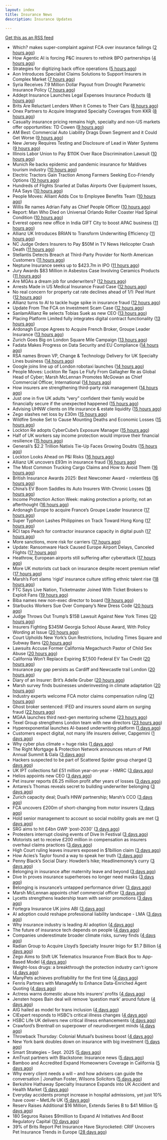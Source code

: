 ```yaml
---
layout: index
title: Insurance News
description: Insurance Updates

---
```


[Get this as an RSS feed](/insurance.rss)

<!-- news_marker starts -->
- Which? makes super-complaint against FCA over insurance failings ([2 hours ago](https://www.postonline.co.uk/news/7959078/which-makes-super-complaint-against-fca-over-insurance-failings))
- How Agentic AI is forcing P&C insurers to rethink BPO partnerships ([4 hours ago](https://www.dig-in.com/opinion/agentic-ais-impact-on-bpo-partnerships))
- Strategies for digitizing back office operations ([5 hours ago](https://www.dig-in.com/opinion/strategies-for-digitizing-back-office-operations))
- Aon Introduces Specialist Claims Solutions to Support Insurers in Complex Market ([7 hours ago](https://www.insurtechinsights.com/aon-introduces-specialist-claims-solutions-to-support-insurers-in-complex-market/))
- Syria Receives 7.9 Million Dollar Payout from Drought Parametric Insurance Policy ([7 hours ago](https://www.insurtechinsights.com/syria-receives-7-9-million-dollar-payout-from-drought-parametric-insurance-policy/))
- Addept Insurance Launches Legal Expenses Insurance Products ([8 hours ago](https://www.insurtechinsights.com/addept-insurance-launches-legal-expenses-insurance-products/))
- Brits Are Reluctant Lenders When it Comes to Their Cars ([8 hours ago](https://insurance-edge.net/2025/09/22/brits-are-reluctant-lenders-when-it-comes-to-their-cars/))
- Onex Partners to Acquire Integrated Specialty Coverages from KKR ([8 hours ago](https://www.insurtechinsights.com/onex-partners-to-acquire-integrated-specialty-coverages-from-kkr/))
- Casualty insurance pricing remains high, specialty and non-US markets offer opportunities: TD Cowen ([9 hours ago](https://www.reinsurancene.ws/casualty-insurance-pricing-remains-high-specialty-and-non-us-markets-offer-opportunities-td-cowen/))
- AM Best: Commercial Auto Liability Drags Down Segment and it Could Get Worse ([9 hours ago](https://www.insurancejournal.com/news/national/2025/09/22/840105.htm))
- New Jersey Requires Testing and Disclosure of Lead in Water Systems ([9 hours ago](https://www.insurancejournal.com/news/east/2025/09/22/840133.htm))
- Illinois Labor Union to Pay $110K Over Race Discrimination Lawsuit ([10 hours ago](https://www.insurancejournal.com/news/midwest/2025/09/22/840126.htm))
- Munich Re backs epidemic and pandemic insurance for Maldives tourism industry ([10 hours ago](https://www.reinsurancene.ws/munich-re-backs-epidemic-and-pandemic-insurance-for-maldives-tourism-industry/))
- Electric Tractors Gain Traction Among Farmers Seeking Eco-Friendly Options ([10 hours ago](https://www.insurancejournal.com/news/midwest/2025/09/22/840121.htm))
- Hundreds of Flights Snarled at Dallas Airports Over Equipment Issues, FAA Says ([10 hours ago](https://www.insurancejournal.com/news/southcentral/2025/09/22/840118.htm))
- People Moves: Alliant Adds Cox to Employee Benefits Team ([10 hours ago](https://www.insurancejournal.com/news/southcentral/2025/09/22/840115.htm))
- Willis Re names Adrian Fahy as Chief People Officer ([10 hours ago](https://www.reinsurancene.ws/willis-re-names-adrian-fahy-as-chief-people-officer/))
- Report: Man Who Died on Universal Orlando Roller Coaster Had Spinal Condition ([10 hours ago](https://www.insurancejournal.com/news/southeast/2025/09/22/840107.htm))
- Everest opens new office in India GIFT City to boost APAC business ([11 hours ago](https://www.reinsurancene.ws/everest-opens-new-office-in-india-gift-city-to-boost-apac-business/))
- Allianz UK Introduces BRIAN to Transform Underwriting Efficiency ([11 hours ago](https://www.insurtechinsights.com/allianz-uk-introduces-brian-to-transform-underwriting-efficiency/))
- NC Judge Orders Insurers to Pay $50M in TV News Helicopter Crash Death ([11 hours ago](https://www.insurancejournal.com/news/southeast/2025/09/22/840095.htm))
- Stellantis Detects Breach at Third-Party Provider for North American Customers ([11 hours ago](https://www.insurancejournal.com/news/national/2025/09/22/840097.htm))
- Neptune Insurance seeks up to $423.7m in IPO ([11 hours ago](https://www.reinsurancene.ws/neptune-insurance-seeks-up-to-423-7m-in-ipo/))
- Jury Awards $83 Million in Asbestos Case Involving Ceramics Products ([11 hours ago](https://www.insurancejournal.com/news/east/2025/09/22/840091.htm))
- Are MGAs a dream job for underwriters? ([12 hours ago](https://www.insurancebusinessmag.com/uk/news/breaking-news/are-mgas-a-dream-job-for-underwriters-550505.aspx))
- Arrests Made in US Medical Insurance Fraud Case ([12 hours ago](https://insurance-edge.net/2025/09/22/arrests-made-in-us-medical-insurance-fraud-case/))
- No real concern for property cat rate declines ahead of 1/1: Peel Hunt ([12 hours ago](https://www.reinsurancene.ws/no-real-concern-for-property-cat-rate-declines-ahead-of-1-1-peel-hunt/))
- Allianz turns to AI to tackle huge spike in insurance fraud ([12 hours ago](https://www.insurancebusinessmag.com/uk/news/breaking-news/allianz-turns-to-ai-to-tackle-huge-spike-in-insurance-fraud-550492.aspx))
- Update From The FCA on Investment Scam Case ([12 hours ago](https://insurance-edge.net/2025/09/22/update-from-the-fca-on-investment-scam-case/))
- SanlamAllianz Re selects Tobias Suek as new CEO ([13 hours ago](https://www.reinsurancene.ws/sanlamallianz-re-selects-tobias-suek-as-new-ceo/))
- Placing Platform Limited fully integrates digital contract functionality ([13 hours ago](https://www.reinsurancene.ws/placing-platform-limited-fully-integrates-digital-contract-functionality/))
- Ardonagh Europe Agrees to Acquire French Broker, Groupe Leader Insurance ([13 hours ago](https://www.insurancejournal.com/news/international/2025/09/22/840087.htm))
- Zurich Goes Big on London Square Mile Campaign ([13 hours ago](https://insurance-edge.net/2025/09/22/zurich-goes-big-on-london-square-mile-campaign/))
- Fadata Makes Progress on Data Security and EU Compliance ([14 hours ago](https://insurance-edge.net/2025/09/22/fadata-makes-progress-on-data-security-and-eu-compliance/))
- RSA names Brown VP, Change & Technology Delivery for UK Specialty Lines business ([14 hours ago](https://www.reinsurancene.ws/rsa-names-brown-vp-change-technology-delivery-for-uk-specialty-lines-business/))
- Google joins line up of London robotaxi launches ([14 hours ago](https://www.insurancebusinessmag.com/uk/news/auto-motor/google-joins-line-up-of-london-robotaxi-launches-550480.aspx))
- People Moves: Lockton Re Taps Le Flufy From Gallagher Re as Global Head of Cyber; Marsh McLennan Promotes McGowan as Chief Commercial Officer, International ([14 hours ago](https://www.insurancejournal.com/news/international/2025/09/22/840026.htm))
- How insurers are strengthening third-party risk management ([14 hours ago](https://www.insurancebusinessmag.com/uk/news/breaking-news/how-insurers-are-strengthening-thirdparty-risk-management-550476.aspx))
- Just one in five UK adults “very” confident their family would be financially secure if the unexpected happened ([15 hours ago](https://ifamagazine.com/just-one-in-five-uk-adults-very-confident-their-family-would-be-financially-secure-if-the-unexpected-happened/))
- Advising UHNW clients on life insurance & estate liquidity ([15 hours ago](https://ifamagazine.com/advising-uhnw-clients-on-life-insurance-estate-liquidity/))
- Zego slashes net loss by £30m ([15 hours ago](https://www.postonline.co.uk/technology/7959075/zego-slashes-net-loss-by-%C2%A330m))
- Wildfire Smoke Set to Cause Mounting Deaths and Economic Losses ([15 hours ago](https://www.insurancejournal.com/news/international/2025/09/22/839965.htm))
- Lockton Re adopts CyberCube’s Exposure Manager ([15 hours ago](https://www.reinsurancene.ws/lockton-re-adopts-cybercubes-exposure-manager/))
- Half of UK workers say income protection would improve their financial resilience ([15 hours ago](https://ifamagazine.com/half-of-uk-workers-say-income-protection-would-improve-their-financial-resilience/))
- Generali’s $2.2 Trillion Natixis Tie-Up Faces Growing Doubts ([15 hours ago](https://www.insurancejournal.com/news/international/2025/09/22/839960.htm))
- Lockton Looks Ahead on P&I Risks ([16 hours ago](https://insurance-edge.net/2025/09/22/lockton-looks-ahead-on-pi-risks/))
- Allianz UK uncovers £93m in insurance fraud ([16 hours ago](https://www.postonline.co.uk/news/7959074/allianz-uk-uncovers-%C2%A393m-in-insurance-fraud))
- The Most Common Trucking Cargo Claims and How to Avoid Them ([16 hours ago](https://www.insurancejournal.com/blogs/iat/2025/09/22/839398.htm))
- British Insurance Awards 2025: Best Newcomer Award - rrelentless ([16 hours ago](https://www.postonline.co.uk/market-access/7959017/british-insurance-awards-2025-best-newcomer-award-rrelentless))
- China’s EV Boom Saddles its Auto Insurers With Chronic Losses ([16 hours ago](https://www.insurancejournal.com/news/international/2025/09/22/839949.htm))
- Income Protection Action Week: making protection a priority, not an afterthought ([16 hours ago](https://ifamagazine.com/income-protection-awareness-week-making-protection-a-priority-not-an-afterthought/))
- Ardonagh Europe to acquire France’s Groupe Leader Insurance ([17 hours ago](https://www.insurancebusinessmag.com/uk/news/mergers-acquisitions/ardonagh-europe-to-acquire-frances-groupe-leader-insurance-550451.aspx))
- Super Typhoon Lashes Philippines on Track Toward Hong Kong ([17 hours ago](https://www.insurancejournal.com/news/international/2025/09/22/839940.htm))
- RCI taps Peach for contractor insurance capacity in digital push ([17 hours ago](https://www.insurancebusinessmag.com/uk/news/construction-engineering/rci-taps-peach-for-contractor-insurance-capacity-in-digital-push-550442.aspx))
- More sanctions, more risk for carriers ([17 hours ago](https://www.insurancebusinessmag.com/uk/news/breaking-news/more-sanctions-more-risk-for-carriers-550434.aspx))
- Update: Ransomware Hack Caused Europe Airport Delays, Canceled Flights ([17 hours ago](https://www.insurancejournal.com/news/international/2025/09/22/839936.htm))
- Heathrow, European airports still suffering after cyberattack ([17 hours ago](https://www.insurancebusinessmag.com/uk/news/breaking-news/heathrow-european-airports-still-suffering-after-cyberattack-550421.aspx))
- More UK motorists cut back on insurance despite recent premium relief ([17 hours ago](https://www.insurancebusinessmag.com/uk/news/auto-motor/more-uk-motorists-cut-back-on-insurance-despite-recent-premium-relief-550425.aspx))
- Marsh’s Fort slams ‘rigid’ insurance culture stifling ethnic talent rise ([18 hours ago](https://www.postonline.co.uk/people/7959071/marsh%E2%80%99s-fort-slams-%E2%80%98rigid%E2%80%99-insurance-culture-stifling-ethnic-talent-rise))
- FTC Says Live Nation, Ticketmaster Joined With Ticket Brokers to Exploit Fans ([19 hours ago](https://www.insurancejournal.com/news/national/2025/09/22/839930.htm))
- Biba names new non-exec director to board ([19 hours ago](https://www.postonline.co.uk/news/7959066/biba-names-new-non-exec-director-to-board))
- Starbucks Workers Sue Over Company’s New Dress Code ([20 hours ago](https://www.insurancejournal.com/news/national/2025/09/22/839922.htm))
- Judge Throws Out Trump’s $15B Lawsuit Against New York Times ([20 hours ago](https://www.insurancejournal.com/news/national/2025/09/22/839918.htm))
- Insurers Fighting $345M Georgia School Abuse Award, With Policy Wording at Issue ([20 hours ago](https://www.insurancejournal.com/news/southeast/2025/09/22/839906.htm))
- Court Upholds New York’s Gun Restrictions, Including Times Square and Subway Bans ([20 hours ago](https://www.insurancejournal.com/news/east/2025/09/22/839924.htm))
- Lawsuits Accuse Former California Megachurch Pastor of Child Sex Abuse ([20 hours ago](https://www.insurancejournal.com/news/west/2025/09/22/839882.htm))
- California Won’t Replace Expiring $7,500 Federal EV Tax Credit ([20 hours ago](https://www.insurancejournal.com/news/west/2025/09/22/839889.htm))
- Insurance pay gap persists as Cardiff and Newcastle trail London ([20 hours ago](https://www.postonline.co.uk/people/7958057/insurance-pay-gap-persists-as-cardiff-and-newcastle-trail-london))
- Diary of an Insurer: Brit’s Adelle Gruber ([20 hours ago](https://www.postonline.co.uk/commercial/7957920/diary-of-an-insurer-brit%E2%80%99s-adelle-gruber))
- Marsh survey finds businesses underinvesting in climate adaptation ([20 hours ago](https://www.insurancebusinessmag.com/uk/news/breaking-news/marsh-survey-finds-businesses-underinvesting-in-climate-adaptation-550396.aspx))
- Industry experts welcome FCA motor claims compensation ruling ([21 hours ago](https://www.insurancebusinessmag.com/uk/news/breaking-news/industry-experts-welcome-fca-motor-claims-compensation-ruling-550389.aspx))
- Ghost broker sentenced: IFED and insurers sound alarm on surging fraud ([22 hours ago](https://www.insurancebusinessmag.com/uk/news/breaking-news/ghost-broker-sentenced-ifed-and-insurers-sound-alarm-on-surging-fraud-550387.aspx))
- MGAA launches third next-gen mentoring scheme ([23 hours ago](https://www.insurancebusinessmag.com/uk/news/breaking-news/mgaa-launches-third-nextgen-mentoring-scheme-550386.aspx))
- Texel Group strengthens London team with new directors ([23 hours ago](https://www.insurancebusinessmag.com/uk/news/breaking-news/texel-group-strengthens-london-team-with-new-directors-550385.aspx))
- Hyperexponential launches AI-based underwriting platform ([1 days ago](https://www.dig-in.com/news/hyperexponential-launches-ai-based-underwriting-platform))
- Customers expect digital, not many life insurers deliver, Capgemini ([1 days ago](https://www.dig-in.com/news/customers-expect-digital-not-many-life-insurers-deliver-capgemini))
- Why cyber plus climate = huge risks ([1 days ago](https://www.insurancebusinessmag.com/uk/news/breaking-news/why-cyber-plus-climate--huge-risks-550427.aspx))
- The Right Mortgage & Protection Network announces return of PMI Annual Summit & Gala ([3 days ago](https://ifamagazine.com/the-right-mortgage-protection-network-announces-return-of-pmi-annual-summit-gala/))
- Hackers suspected to be part of Scattered Spider group charged ([3 days ago](https://www.insurancebusinessmag.com/uk/news/cyber/hackers-suspected-to-be-part-of-scattered-spider-group-charged-550292.aspx))
- UK IPT collections fall £51 million year-on-year - HMRC ([3 days ago](https://www.insurancebusinessmag.com/uk/news/breaking-news/uk-ipt-collections-fall-51-million-yearonyear--hmrc-550290.aspx))
- Helios appoints new CEO ([3 days ago](https://www.insurancebusinessmag.com/uk/news/breaking-news/helios-appoints-new-ceo-550289.aspx))
- Pet insurer reports £6.25 million profit after years of losses ([3 days ago](https://www.insurancebusinessmag.com/uk/news/breaking-news/pet-insurer-reports-6-25-million-profit-after-years-of-losses-550288.aspx))
- Antares’s Thomas reveals secret to building underwriter belonging ([3 days ago](https://www.postonline.co.uk/people/7959059/antares%E2%80%99s-thomas-reveals-secret-to-building-underwriter-belonging))
- Zurich capacity deal; Dual’s HNW partnership; Marsh’s CCO ([3 days ago](https://www.postonline.co.uk/news/7959062/zurich-capacity-deal-dual%E2%80%99s-hnw-partnership-marsh%E2%80%99s-cco))
- FCA uncovers £200m of short-changing from motor insurers ([3 days ago](https://www.postonline.co.uk/news/7959067/fca-uncovers-%C2%A3200m-of-short-changing-from-motor-insurers))
- Hold senior management to account so social mobility goals are met ([3 days ago](https://www.postonline.co.uk/news/7959058/hold-senior-management-to-account-so-social-mobility-goals-are-met))
- SRG aims to hit £4bn GWP ‘post-2030’ ([3 days ago](https://www.postonline.co.uk/broker/7959060/srg-aims-to-hit-%C2%A34bn-gwp-%E2%80%98post-2030%E2%80%99))
- Protesters interrupt closing events of Dive In Festival ([3 days ago](https://www.postonline.co.uk/lloyd%E2%80%99slondon/7959065/protesters-interrupt-closing-events-of-dive-in-festival))
- Motorists set to receive £200 million in compensation as insurers overhaul claims practices ([3 days ago](https://www.insurancebusinessmag.com/uk/news/auto-motor/motorists-set-to-receive-200-million-in-compensation-as-insurers-overhaul-claims-practices-550282.aspx))
- High Court ruling leaves insurers exposed in $1billion claim ([3 days ago](https://www.insurancebusinessmag.com/uk/news/breaking-news/high-court-ruling-leaves-insurers-exposed-in-1billion-claim-550311.aspx))
- How Acies’s Taylor found a way to speak her truth ([3 days ago](https://www.postonline.co.uk/commercial/7958176/how-acies%E2%80%99s-taylor-found-a-way-to-speak-her-truth))
- Penny Black’s Social Diary: Howden’s hike; Headlinemoney’s curry ([3 days ago](https://www.postonline.co.uk/people/7958898/penny-black%E2%80%99s-social-diary-howden%E2%80%99s-hike-headlinemoney%E2%80%99s-curry))
- Belonging in insurance after maternity leave and beyond ([3 days ago](https://www.postonline.co.uk/claims/7958185/belonging-in-insurance-after-maternity-leave-and-beyond))
- Dive In proves insurance superheroes no longer need masks ([3 days ago](https://www.postonline.co.uk/people/7958972/dive-in-proves-insurance-superheroes-no-longer-need-masks))
- Belonging is insurance’s untapped performance driver ([3 days ago](https://www.postonline.co.uk/broker/7958271/belonging-is-insurance%E2%80%99s-untapped-performance-driver))
- Marsh McLennan appoints chief commercial officer ([3 days ago](https://www.insurancebusinessmag.com/uk/news/breaking-news/marsh-mclennan-appoints-chief-commercial-officer-550241.aspx))
- Lycetts strengthens leadership team with senior promotions ([3 days ago](https://www.insurancebusinessmag.com/uk/news/breaking-news/lycetts-strengthens-leadership-team-with-senior-promotions-550240.aspx))
- Fortegra Insurance UK joins ABI ([3 days ago](https://www.insurancebusinessmag.com/uk/news/breaking-news/fortegra-insurance-uk-joins-abi-550238.aspx))
- AI adoption could reshape professional liability landscape - LMA ([3 days ago](https://www.insurancebusinessmag.com/uk/news/professional-liability/ai-adoption-could-reshape-professional-liability-landscape--lma-550237.aspx))
- Why insurance industry is leading AI adoption ([4 days ago](https://www.dig-in.com/opinion/why-insurance-industry-is-leading-ai-adoption))
- The future of insurance tech depends on people ([4 days ago](https://www.dig-in.com/opinion/the-future-of-insurance-tech-depends-on-people))
- Companies underestimate broader climate risks, survey finds ([4 days ago](https://www.dig-in.com/articles/companies-underestimate-broader-climate-risks-survey-finds))
- Radian Group to Acquire Lloyd’s Specialty Insurer Inigo for $1.7 Billion ([4 days ago](https://www.insurtechinsights.com/radian-group-to-acquire-lloyds-specialty-insurer-inigo-for-1-7-billion/))
- Zego Aims to Shift UK Telematics Insurance From Black Box to App-Based Model ([4 days ago](https://thefintechtimes.com/zego-aims-to-shift-uk-telematics-insurance-from-black-box-to-app-based-model/))
- Weight-loss drugs: a breakthrough the protection industry can’t ignore ([4 days ago](https://ifamagazine.com/weight-loss-drugs-a-breakthrough-the-protection-industry-cant-ignore/))
- ManyPets achieves profitability for the first time ([4 days ago](https://www.postonline.co.uk/personal/7959057/manypets-achieves-profitability-for-the-first-time))
- Fenris Partners with ManageMy to Enhance Data-Enriched Agent Quoting ([4 days ago](https://www.insurtechinsights.com/fenris-partners-with-managemy-to-enhance-data-enriched-agent-quoting/))
- Actress warns domestic abuse hits insurers’ profits ([4 days ago](https://www.postonline.co.uk/news/7959054/actress-warns-domestic-abuse-hits-insurers%E2%80%99-profits))
- Jensten hopes Bain deal will remove ‘question mark’ around future ([4 days ago](https://www.postonline.co.uk/broker/7959052/jensten-hopes-bain-deal-will-remove-%E2%80%98question-mark%E2%80%99-around-future))
- AIG hailed as model for trans inclusion ([4 days ago](https://www.postonline.co.uk/people/7959056/aig-hailed-as-model-for-trans-inclusion))
- CIExpert responds to HSBC’s critical illness changes ([4 days ago](https://ifamagazine.com/ciexpert-responds-to-hsbcs-critical-illness-changes/))
- HSBC Life UK delivers new critical illness enhancements ([4 days ago](https://ifamagazine.com/hsbc-life-uk-delivers-new-critical-illness-enhancements/))
- Crawford’s Brentnall on superpower of neurodivergent minds ([4 days ago](https://www.postonline.co.uk/claims/7958194/crawford%E2%80%99s-brentnall-on-superpower-of-neurodivergent-minds))
- Throwback Thursday: Colonial Mutual’s business boost ([4 days ago](https://www.postonline.co.uk/commercial/7956766/throwback-thursday-colonial-mutual%E2%80%99s-business-boost))
- New York bank doubles down on insurance with big investment ([5 days ago](https://www.dig-in.com/news/new-york-bank-doubles-down-on-insurance-with-big-investment))
- Smart Strategies – Sept. 2025 ([5 days ago](https://www.dig-in.com/news/smart-insurance-strategies-sept-2025))
- AmTrust partners with Blackstone: Insurance news ([5 days ago](https://www.dig-in.com/news/amtrust-partners-with-blackstone-insurance-news))
- Bamboo and Accredited Expand Homeowners Coverage in California ([5 days ago](https://www.insurtechinsights.com/bamboo-and-accredited-expand-homeowners-coverage-in-california/))
- Why every client needs a will – and how advisers can guide the conversation | Jonathan Foster, Wilsons Solicitors ([5 days ago](https://ifamagazine.com/why-every-client-needs-a-will-and-how-advisers-can-guide-the-conversation-jonathan-foster-wilsons-solicitors/))
- Berkshire Hathaway Specialty Insurance Expands into UK Accident and Health Market ([5 days ago](https://www.insurtechinsights.com/berkshire-hathaway-specialty-insurance-expands-into-uk-accident-and-health-market/))
- Everyday accidents prompt increase in hospital admissions, yet just 10% have cover – MetLife UK ([5 days ago](https://ifamagazine.com/everyday-accidents-prompt-increase-in-hospital-admissions-yet-just-10-have-cover/))
- Reserv Raises Additional $16 Million, Extends Series B to $41 Million ([5 days ago](https://www.insurtechinsights.com/reserv-raises-additional-16-million-extends-series-b-to-41-million/))
- 180 Seguros Raises $9million to Expand AI Initiatives And Boost Regulatory Capital ([10 days ago](https://thefintechtimes.com/180-seguros-raises-9m-to-expand-ai-initiatives-and-boost-regulatory-capital/))
- 39% of Brits Report Pet Insurance Have Skyrocketed: CRIF Uncovers Pet Insurance Trends in Europe ([28 days ago](https://thefintechtimes.com/39-of-brits-report-pet-insurance-have-skyrocketed-crif-uncovers-pet-insurance-trends-in-europe/))

<!-- news_marker ends -->
